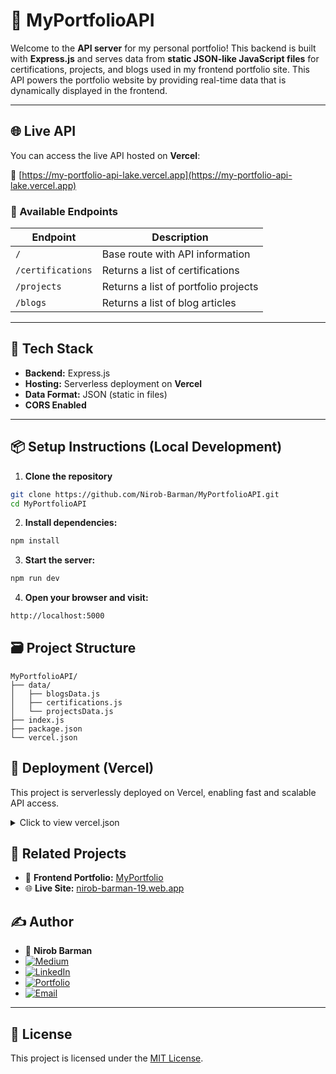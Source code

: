 # 📡 MyPortfolioAPI

Welcome to the **API server** for my personal portfolio! This backend is built with **Express.js** and serves data from **static JSON-like JavaScript files** for certifications, projects, and blogs used in my frontend portfolio site. This API powers the portfolio website by providing real-time data that is dynamically displayed in the frontend.

---

## 🌐 Live API

You can access the live API hosted on **Vercel**:

🔗 [https://my-portfolio-api-lake.vercel.app](https://my-portfolio-api-lake.vercel.app)

### 📁 Available Endpoints

| Endpoint          | Description                          |
| ----------------- | ------------------------------------ |
| `/`               | Base route with API information      |
| `/certifications` | Returns a list of certifications     |
| `/projects`       | Returns a list of portfolio projects |
| `/blogs`          | Returns a list of blog articles      |

---

## 🚀 Tech Stack

- **Backend:** Express.js
- **Hosting:** Serverless deployment on **Vercel**
- **Data Format:** JSON (static in files)
- **CORS Enabled**

---

## 📦 Setup Instructions (Local Development)

1. **Clone the repository**

```bash
git clone https://github.com/Nirob-Barman/MyPortfolioAPI.git
cd MyPortfolioAPI
```

2. **Install dependencies:**

```bash
npm install
```

3. **Start the server:**

```bash
npm run dev
```

4. **Open your browser and visit:**

```bash
http://localhost:5000
```

## 🗃 Project Structure

```
MyPortfolioAPI/
├── data/
│   ├── blogsData.js
│   ├── certifications.js
│   └── projectsData.js
├── index.js
├── package.json
└── vercel.json
```



## 🚢 Deployment (Vercel)
This project is serverlessly deployed on Vercel, enabling fast and scalable API access.

<details>
<summary>Click to view vercel.json</summary>

```json
{
    "version": 2,
    "builds": [
        {
            "src": "/index.js",
            "use": "@vercel/node"
        }
    ],
    "routes": [
        {
            "src": "/(.*)",
            "dest": "/",
            "methods": [
                "GET",
                "POST",
                "PUT",
                "PATCH",
                "DELETE",
                "OPTIONS"
            ]
        }
    ]
}
```

</details>


## 🔗 Related Projects

- 🎨 **Frontend Portfolio:** [MyPortfolio](https://github.com/Nirob-Barman/MyPortfolio)
- 🌐 **Live Site:** [nirob-barman-19.web.app](https://nirob-barman-19.web.app)


## ✍️ Author

- 👤 **Nirob Barman**  
- [![Medium](https://img.shields.io/badge/Medium-Blog-black?logo=medium)](https://nirob-barman.medium.com/)
- [![LinkedIn](https://img.shields.io/badge/LinkedIn-Connect-blue?logo=linkedin)](https://www.linkedin.com/in/nirob-barman/)
- [![Portfolio](https://img.shields.io/badge/Portfolio-Visit-brightgreen?logo=firefox-browser)](https://nirob-barman-19.web.app/)
- [![Email](https://img.shields.io/badge/Email-Contact-orange?logo=gmail)](mailto:nirob.barman.19@gmail.com)

---

## 📄 License

This project is licensed under the [MIT License](LICENSE).
